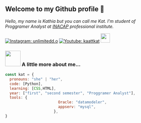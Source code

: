 

<h2>Welcome to my Github profile 🎀</h2>

<p><em>Hello, my name is Kathia but you can call me Kat. I'm student of Proggramer Analyst at <a href="https://portal.inacap.cl/carreras/area-tecnologias-informacion-y-ciberseguridad/analista-programador">INACAP</a> professional institute. </p></em>

  [![Instagram: unlimitedd.o](https://img.shields.io/badge/instagram-pink?style=plastic&color=%23FF69B4)](https://www.instagram.com/unlimitedd.o/)
  [![Youtube: kaattkat](https://img.shields.io/badge/Youtube-red?style=plastic&color=%23DC143C)](https://www.youtube.com/@kaattkat) <img src="https://media.giphy.com/media/WUlplcMpOCEmTGBtBW/giphy.gif" width="30"> 


### <img src="https://media.giphy.com/media/VgCDAzcKvsR6OM0uWg/giphy.gif" width="50"> A little more about me...  
```javascript
const kat = {
  pronouns: "she" | "her",
  code: [Python],
  learning: [CSS,HTML],
  year: ["first", "second semester", "Proggramer Analyst"],
  tools: {
                        Oracle: "datamodeler",
                        appserv: "mysql",
                      },
}
```
